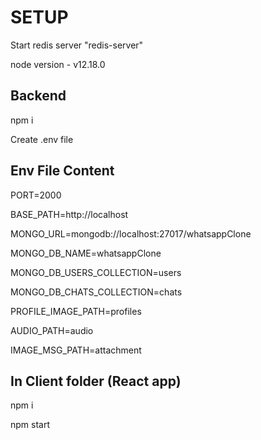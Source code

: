 # SETUP
Start redis server "redis-server"

node version - v12.18.0

## Backend
npm i

Create .env file

## Env File Content
PORT=2000

BASE_PATH=http://localhost

MONGO_URL=mongodb://localhost:27017/whatsappClone

MONGO_DB_NAME=whatsappClone

MONGO_DB_USERS_COLLECTION=users

MONGO_DB_CHATS_COLLECTION=chats

PROFILE_IMAGE_PATH=profiles

AUDIO_PATH=audio

IMAGE_MSG_PATH=attachment

## In Client folder  (React app)
npm i

npm start

